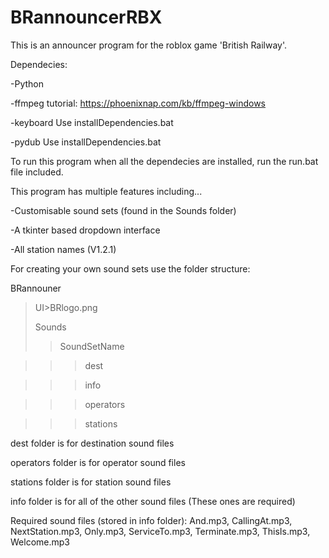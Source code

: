 # BRannouncerRBX
This is an announcer program for the roblox game 'British Railway'.

Dependecies:

-Python

-ffmpeg tutorial: https://phoenixnap.com/kb/ffmpeg-windows

-keyboard Use installDependencies.bat

-pydub Use installDependencies.bat

To run this program when all the dependecies are installed, run the run.bat file included.

This program has multiple features including...

-Customisable sound sets (found in the Sounds folder)

-A tkinter based dropdown interface

-All station names (V1.2.1)


For creating your own sound sets use the folder structure:  

BRannouner

>UI>BRlogo.png
>
>Sounds
>>SoundSetName

>>>dest

>>>info

>>>operators

>>>stations

dest folder is for destination sound files

operators folder is for operator sound files

stations folder is for station sound files

info folder is for all of the other sound files (These ones are required)


Required sound files (stored in info folder): And.mp3, CallingAt.mp3, NextStation.mp3, Only.mp3, ServiceTo.mp3, Terminate.mp3, ThisIs.mp3, Welcome.mp3
